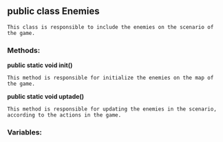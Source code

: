 ## public class Enemies
```This class is responsible to include the enemies on the scenario of the game.```

### Methods:

**public static void init()**

```This method is responsible for initialize the enemies on the map of the game.```


**public static void uptade()**

```This method is responsible for updating the enemies in the scenario, according to the actions in the game.```

### Variables: